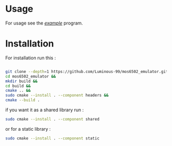 # Usage

For usage see the <em>[example](example/main.c)</em> program.

# Installation

For installation run this :
```bash

git clone --depth=1 https://github.com/Luminous-99/mos6502_emulator.git &&
cd mos6502_emulator &&
mkdir build &&
cd build &&
cmake .. &&
sudo cmake --install . --component headers &&
cmake --build .

```
if you want it as a shared library run :
```bash
sudo cmake --install . --component shared 
```
or for a static library :
```bash
sudo cmake --install . --component static 
```
